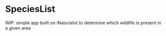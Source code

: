 # SpeciesList
WIP: simple app built on iNaturalist to determine which wildlife is present in a given area
